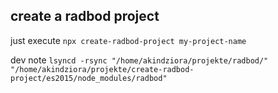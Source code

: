 ## create a radbod project

just execute `npx create-radbod-project my-project-name`

dev note `lsyncd -rsync "/home/akindziora/projekte/radbod/" "/home/akindziora/projekte/create-radbod-project/es2015/node_modules/radbod"`